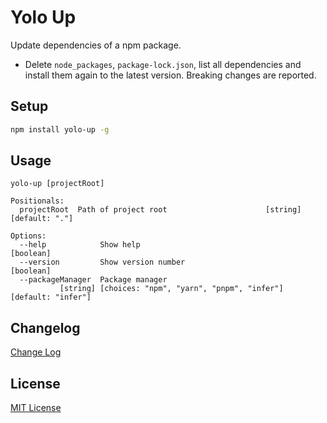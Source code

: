 # Yolo Up

Update dependencies of a npm package.

- Delete `node_packages`, `package-lock.json`, list all dependencies and install them again to the latest version. Breaking changes are reported.

## Setup

```bash
npm install yolo-up -g
```

## Usage

```
yolo-up [projectRoot]

Positionals:
  projectRoot  Path of project root                      [string] [default: "."]

Options:
  --help            Show help                                          [boolean]
  --version         Show version number                                [boolean]
  --packageManager  Package manager
           [string] [choices: "npm", "yarn", "pnpm", "infer"] [default: "infer"]
```

## Changelog

[Change Log](CHANGELOG.md)

## License

[MIT License](http://www.opensource.org/licenses/mit-license.php)
